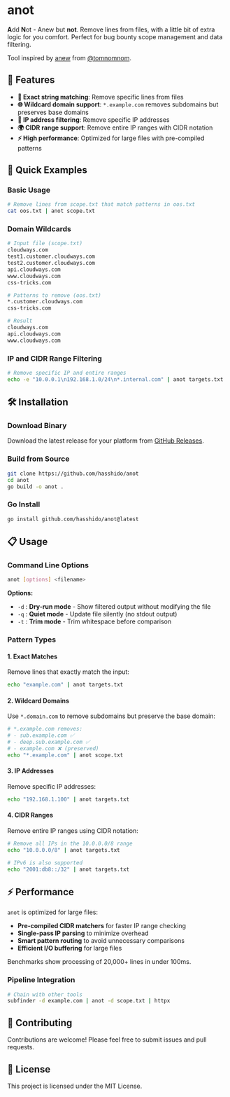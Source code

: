 # anot

**A**dd **N**ot - Anew but **not**. Remove lines from files, with a little bit of extra logic for you comfort. Perfect for bug bounty scope management and data filtering.

Tool inspired by [anew](https://github.com/tomnomnom/anew) from [@tomnomnom](https://github.com/tomnomnom).

## 🚀 Features

- **🎯 Exact string matching**: Remove specific lines from files
- **🌐 Wildcard domain support**: `*.example.com` removes subdomains but preserves base domains
- **📍 IP address filtering**: Remove specific IP addresses
- **🌍 CIDR range support**: Remove entire IP ranges with CIDR notation
- **⚡ High performance**: Optimized for large files with pre-compiled patterns

## 📖 Quick Examples

### Basic Usage
```bash
# Remove lines from scope.txt that match patterns in oos.txt
cat oos.txt | anot scope.txt
```

### Domain Wildcards
```bash
# Input file (scope.txt)
cloudways.com
test1.customer.cloudways.com
test2.customer.cloudways.com
api.cloudways.com
www.cloudways.com
css-tricks.com

# Patterns to remove (oos.txt)
*.customer.cloudways.com
css-tricks.com

# Result
cloudways.com
api.cloudways.com
www.cloudways.com
```

### IP and CIDR Range Filtering
```bash
# Remove specific IP and entire ranges
echo -e "10.0.0.1\n192.168.1.0/24\n*.internal.com" | anot targets.txt
```

## 🛠️ Installation

### Download Binary
Download the latest release for your platform from [GitHub Releases](https://github.com/hasshido/anot/releases).

### Build from Source
```bash
git clone https://github.com/hasshido/anot
cd anot
go build -o anot .
```

### Go Install
```bash
go install github.com/hasshido/anot@latest
```

## 📋 Usage

### Command Line Options
```bash
anot [options] <filename>
```

**Options:**
- `-d` : **Dry-run mode** - Show filtered output without modifying the file
- `-q` : **Quiet mode** - Update file silently (no stdout output)  
- `-t` : **Trim mode** - Trim whitespace before comparison

### Pattern Types

#### 1. **Exact Matches**
Remove lines that exactly match the input:
```bash
echo "example.com" | anot targets.txt
```

#### 2. **Wildcard Domains**
Use `*.domain.com` to remove subdomains but preserve the base domain:
```bash
# *.example.com removes:
# - sub.example.com ✅
# - deep.sub.example.com ✅  
# - example.com ❌ (preserved)
echo "*.example.com" | anot scope.txt
```

#### 3. **IP Addresses**
Remove specific IP addresses:
```bash
echo "192.168.1.100" | anot targets.txt
```

#### 4. **CIDR Ranges**
Remove entire IP ranges using CIDR notation:
```bash
# Remove all IPs in the 10.0.0.0/8 range
echo "10.0.0.0/8" | anot targets.txt

# IPv6 is also supported
echo "2001:db8::/32" | anot targets.txt
```

## ⚡ Performance

`anot` is optimized for large files:
- **Pre-compiled CIDR matchers** for faster IP range checking
- **Single-pass IP parsing** to minimize overhead
- **Smart pattern routing** to avoid unnecessary comparisons
- **Efficient I/O buffering** for large files

Benchmarks show processing of 20,000+ lines in under 100ms.

### Pipeline Integration
```bash
# Chain with other tools
subfinder -d example.com | anot -d scope.txt | httpx
```

## 🤝 Contributing

Contributions are welcome! Please feel free to submit issues and pull requests.

## 📄 License

This project is licensed under the MIT License.



